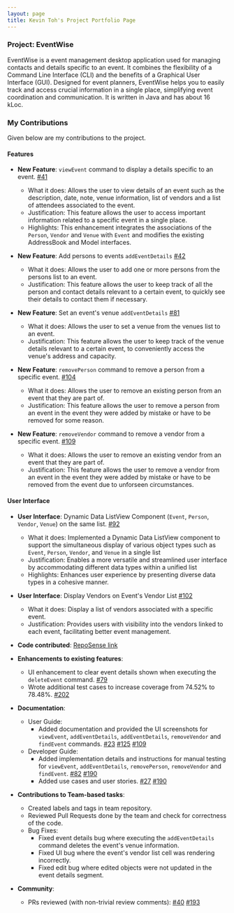 ```yaml
---
layout: page
title: Kevin Toh's Project Portfolio Page
---
```


### Project: EventWise

EventWise is a event management desktop application used for managing contacts and details specific to an event. It combines the flexibility of a Command Line Interface (CLI) and the benefits of a Graphical User Interface (GUI). Designed for event planners, EventWise helps you to easily track and access crucial information in a single place, simplifying event coordination and communication. It is written in Java and has about 16 kLoc.

### My Contributions
Given below are my contributions to the project.

#### Features

* **New Feature**: `viewEvent` command to display a details specific to an event. [\#41](https://github.com/AY2324S1-CS2103-F13-3/tp/pull/41)
  * What it does: Allows the user to view details of an event such as the description, date, note, venue information, list of vendors and a list of attendees associated to the event.
  * Justification: This feature allows the user to access important information related to a specific event in a single place.
  * Highlights: This enhancement integrates the associations of the `Person`, `Vendor` and `Venue` with `Event` and modifies the existing AddressBook and Model interfaces.

* **New Feature**: Add persons to events `addEventDetails` [\#42](https://github.com/AY2324S1-CS2103-F13-3/tp/pull/42)
  * What it does: Allows the user to add one or more persons from the persons list to an event.
  * Justification: This feature allows the user to keep track of all the person and contact details relevant to a certain event, to quickly see their details to contact them if necessary.

* **New Feature**: Set an event's venue `addEventDetails` [\#81](https://github.com/AY2324S1-CS2103-F13-3/tp/pull/81)
  * What it does: Allows the user to set a venue from the venues list to an event.
  * Justification: This feature allows the user to keep track of the venue details relevant to a certain event, to conveniently access the venue's address and capacity.

* **New Feature**: `removePerson` command to remove a person from a specific event. [\#104](https://github.com/AY2324S1-CS2103-F13-3/tp/pull/104)
  * What it does: Allows the user to remove an existing person from an event that they are part of.
  * Justification: This feature allows the user to remove a person from an event in the event they were added by mistake or have to be removed for some reason.

* **New Feature**: `removeVendor` command to remove a vendor from a specific event. [\#109](https://github.com/AY2324S1-CS2103-F13-3/tp/pull/109)
  * What it does: Allows the user to remove an existing vendor from an event that they are part of.
  * Justification: This feature allows the user to remove a vendor from an event in the event they were added by mistake or have to be removed from the event due to unforseen circumstances.

#### User Interface

* **User Interface**: Dynamic Data ListView Component (`Event`, `Person`, `Vendor`, `Venue`) on the same list. [\#92](https://github.com/AY2324S1-CS2103-F13-3/tp/pull/92)
  * What it does: Implemented a Dynamic Data ListView component to support the simultaneous display of various object types such as `Event`, `Person`, `Vendor`, and `Venue` in a single list
  * Justification: Enables a more versatile and streamlined user interface by accommodating different data types within a unified list
  * Highlights: Enhances user experience by presenting diverse data types in a cohesive manner.

* **User Interface**: Display Vendors on Event's Vendor List [\#102](https://github.com/AY2324S1-CS2103-F13-3/tp/pull/102)
  * What it does: Display a list of vendors associated with a specific event.
  * Justification: Provides users with visibility into the vendors linked to each event, facilitating better event management.

* **Code contributed**: [RepoSense link](https://nus-cs2103-ay2324s1.github.io/tp-dashboard/?search=ktzy0305&breakdown=true)

* **Enhancements to existing features**:
    * UI enhancement to clear event details shown when executing the `deleteEvent` command. [\#79](https://github.com/AY2324S1-CS2103-F13-3/tp/pull/79)
    * Wrote additional test cases to increase coverage from 74.52% to 78.48%. [\#202](https://github.com/AY2324S1-CS2103-F13-3/tp/pull/202)

* **Documentation**:
    * User Guide:
        * Added documentation and provided the UI screenshots for `viewEvent`, `addEventDetails`, `addEventDetails`, `removeVendor` and `findEvent` commands. [\#23](https://github.com/AY2324S1-CS2103-F13-3/tp/pull/23) [\#125](https://github.com/AY2324S1-CS2103-F13-3/tp/pull/125) [\#109](https://github.com/AY2324S1-CS2103-F13-3/tp/pull/109)
    * Developer Guide:
        * Added implementation details and instructions for manual testing for `viewEvent`, `addEventDetails`, `removePerson`, `removeVendor` and `findEvent`. [\#82](https://github.com/AY2324S1-CS2103-F13-3/tp/pull/82) [\#190](https://github.com/AY2324S1-CS2103-F13-3/tp/pull/190)
        * Added use cases and user stories. [\#27](https://github.com/AY2324S1-CS2103-F13-3/tp/pull/27) [\#190](https://github.com/AY2324S1-CS2103-F13-3/tp/pull/190)
* **Contributions to Team-based tasks**:
    * Created labels and tags in team repository.
    * Reviewed Pull Requests done by the team and check for correctness of the code.
    * Bug Fixes:
        * Fixed event details bug where executing the `addEventDetails` command deletes the event's venue information.
        * Fixed UI bug where the event's vendor list cell was rendering incorrectly.
        * Fixed edit bug where edited objects were not updated in the event details segment.

* **Community**:
    * PRs reviewed (with non-trivial review comments): [\#40](https://github.com/AY2324S1-CS2103-F13-3/tp/pull/40) [\#193](https://github.com/AY2324S1-CS2103-F13-3/tp/pull/193)


